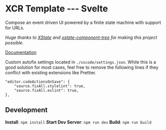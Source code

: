 # XCR Template --- Svelte
Compose an event driven UI powered by a finite state machine with support for URLs.

*Huge thanks to [XState](https://xstate.js.org/docs/) and [xstate-component-tree](https://github.com/tivac/xstate-component-tree) for making this project possible.*

[Documentation](https://github.com/qudo-lucas/xcr/tree/master/packages/xcr-core)

Custom autofix settings located in `./vscode/settings.json`. While this is a good solution for most cases, feel free to remove the following lines if they conflict with existing extensions like Prettier. 
```
"editor.codeActionsOnSave": {
    "source.fixAll.stylelint": true,
    "source.fixAll.eslint": true,
},
```

## Development
**Install**: `npm install`
**Start Dev Server**: `npm run dev`
**Build**: `npm run build`